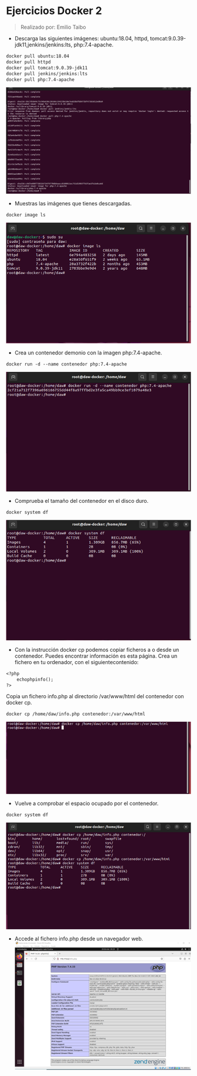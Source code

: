 # Ejercicios Docker 2
> Realizado por: Emilio Taibo


- Descarga las siguientes imágenes: ubuntu:18.04, httpd, tomcat:9.0.39-jdk11,jenkins/jenkins:lts, php:7.4-apache.

~~~
docker pull ubuntu:18.04
docker pull httpd
docker pull tomcat:9.0.39-jdk11
docker pull jenkins/jenkins:lts
docker pull php:7.4-apache
~~~

![](../Captura/CP1.png)

- Muestras las imágenes que tienes descargadas.
~~~
docker image ls
~~~
![](../Captura/CP2.png)
- Crea un contenedor demonio con la imagen php:7.4-apache.
~~~
docker run -d --name contenedor php:7.4-apache
~~~
![](../Captura/CP3.png)

- Comprueba el tamaño del contenedor en el disco duro.
~~~
docker system df
~~~
![](../Captura/CP4.png)
-  Con la instrucción docker cp podemos copiar ficheros a o desde un contenedor. Puedes encontrar información es esta página. Crea un fichero en tu ordenador, con el siguientecontenido:
~~~
<?php
    echophpinfo();
?>
~~~
Copia un fichero info.php al directorio /var/www/html del contenedor con docker cp.
~~~
docker cp /home/daw/info.php contenedor:/var/www/html
~~~
![](../Captura/CP5.png)

- Vuelve a comprobar el espacio ocupado por el contenedor.
~~~
docker system df
~~~
![](../Captura/CP6.png)

- Accede al fichero info.php desde un navegador web.
![](../Captura/CP7.png)


